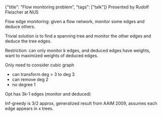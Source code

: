 {"title": "Flow monitoring problem", "tags": ["talk"]}
Presented by Rudolf Fleischer at NUS

Flow edge monitoring: given a flow network, monitor some edges and deduce
others.

Trivial solution is to find a spanning tree and monitor the other edges and
deduce the tree edges.

Restriction: can only monitor k edges, and deduced edges have weights, want to
maximized weights of deduced edges.

Only need to consider cubic graph
* can transform deg > 3 to deg 3
* can remove deg 2
* no degree 1

Opt has 3k-1 edges (monitor and deduced)

Inf-greedy is 3/2 approx, generalized result from AAIM 2009, assumes each edge
appears in x trees.
